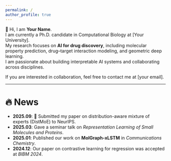 ```yaml
---
permalink: /
author_profile: true
---
```


👋 Hi, I am **Your Name**.  
I am currently a Ph.D. candidate in Computational Biology at [Your University].  
My research focuses on **AI for drug discovery**, including molecular property prediction, drug–target interaction modeling, and geometric deep learning.  
I am passionate about building interpretable AI systems and collaborating across disciplines.  

If you are interested in collaboration, feel free to contact me at [your email].

---

🔥 News
======

- **2025.09**: 🎉 Submitted my paper on distribution-aware mixture of experts (DistMoE) to NeurIPS.  
- **2025.03**: Gave a seminar talk on *Representation Learning of Small Molecules and Proteins*.  
- **2025.01**: Published our work on **MolGraph-xLSTM** in *Communications Chemistry*.  
- **2024.12**: Our paper on contrastive learning for regression was accepted at *BIBM 2024*.  
